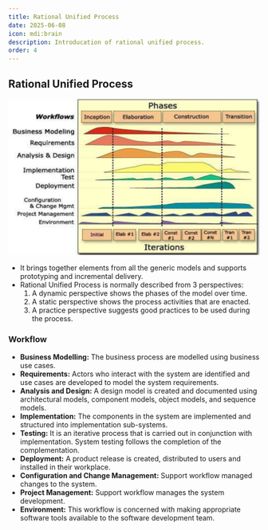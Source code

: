 ```yaml
---
title: Rational Unified Process
date: 2025-06-08
icon: mdi:brain
description: Introducation of rational unified process.
order: 4
---
```


## Rational Unified Process

![Rational Unified Process](../../../img/rational_unified_process.png)

* It brings together elements from all the generic models and supports prototyping and incremental delivery.
* Rational Unified Process is normally described from 3 perspectives:
  1. A dynamic perspective shows the phases of the model over time.
  2. A static perspective shows the process activities that are enacted.
  3. A practice perspective suggests good practices to be used during the process.

### Workflow

* **Business Modelling:** The business process are modelled using business use cases.
* **Requirements:** Actors who interact with the system are identified and use cases are developed to model the system requirements.
* **Analysis and Design:** A design model is created and documented using architectural models, component models, object models, and sequence models.
* **Implementation:** The components in the system are implemented and structured into implementation sub-systems.
* **Testing:** It is an iterative process that is carried out in conjunction with implementation. System testing follows the completion of the complementation.
* **Deployment:** A product release is created, distributed to users and installed in their workplace.
* **Configuration and Change Management:** Support workflow managed changes to the system.
* **Project Management:** Support workflow manages the system development.
* **Environment:** This workflow is concerned with making appropriate software tools available to the software development team.

